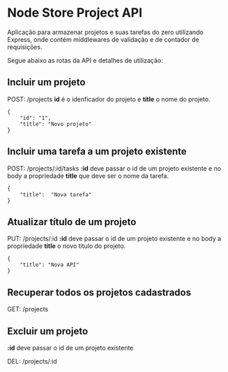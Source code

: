 
# Node Store Project API
Aplicação para armazenar projetos e suas tarefas do zero utilizando Express, onde contém middlewares de validação e de contador de requisições.

Segue abaixo as rotas da API e detalhes de utilização:

## Incluir um projeto
POST: /projects
**id** é o idenficador do projeto e **title** o nome do projeto.

    { 
    	"id": "1", 
    	"title": "Novo projeto" 
    }

## Incluir uma tarefa a um projeto existente
POST: /projects/:id/tasks
**:id** deve passar o id de um projeto existente e no body a propriedade **title** que deve ser o nome da tarefa.


    { 
    	"title":  "Nova tarefa" 
    }

## Atualizar título de um projeto
PUT: /projects/:id
**:id** deve passar o id de um projeto existente e no body a propriedade **title** o novo título do projeto.

    { 
    	"title": "Nova API" 
    }

## Recuperar todos os projetos cadastrados
GET: /projects

## Excluir um projeto
**:id** deve passar o id de um projeto existente

DEL: /projects/:id
